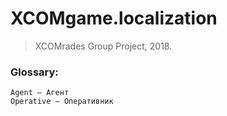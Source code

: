 
# XCOMgame.localization
> XCOMrades Group Project, 2018.

### Glossary:
```
Agent — Агент
Operative — Оперативник
```
